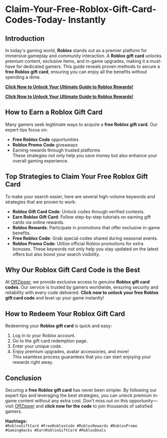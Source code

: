 # Claim-Your-Free-Roblox-Gift-Card-Codes-Today- Instantly

## Introduction
In today's gaming world, **Roblox** stands out as a premier platform for immersive gameplay and community interaction. A **Roblox gift card** unlocks premium content, exclusive items, and in-game upgrades, making it a must-have for dedicated gamers. This guide reveals proven methods to secure a **free Roblox gift card**, ensuring you can enjoy all the benefits without spending a dime.

**[Click Now to Unlock Your Ultimate Guide to Roblox Rewards!](https://offzipper.com/cardcode/)**

**[Click Now to Unlock Your Ultimate Guide to Roblox Rewards!](https://offzipper.com/cardcode/)**


## How to Earn a Roblox Gift Card
Many gamers seek legitimate ways to acquire a **free Roblox gift card**. Our expert tips focus on:
- **Free Roblox Code** opportunities
- **Roblox Promo Code** giveaways
- Earning rewards through trusted platforms  
These strategies not only help you save money but also enhance your overall gaming experience.

## Top Strategies to Claim Your Free Roblox Gift Card
To make your search easier, here are several high-volume keywords and strategies that are proven to work:
- **Roblox Gift Card Code**: Unlock codes through verified contests.
- **Earn Roblox Gift Card**: Follow step-by-step tutorials on earning gift cards via online rewards.
- **Roblox Rewards**: Participate in promotions that offer exclusive in-game benefits.
- **Free Roblox Code**: Grab special codes shared during seasonal events.
- **Roblox Promo Code**: Utilize official Roblox promotions for extra bonuses.
These keywords not only help you stay updated on the latest offers but also boost your search visibility.

## Why Our Roblox Gift Card Code is the Best
At [OffZipper](https://offzipper.com/cardcode/), we provide exclusive access to genuine **Roblox gift card codes**. Our service is trusted by gamers worldwide, ensuring security and reliability with every code delivered. **Click now to unlock your free Roblox gift card code** and level up your game instantly!

## How to Redeem Your Roblox Gift Card
Redeeming your **Roblox gift card** is quick and easy:
1. Log in to your Roblox account.
2. Go to the gift card redemption page.
3. Enter your unique code.
4. Enjoy premium upgrades, avatar accessories, and more!  
This seamless process guarantees that you can start enjoying your rewards right away.

## Conclusion
Securing a **free Roblox gift card** has never been simpler. By following our expert tips and leveraging the best strategies, you can unlock premium in-game content without any extra cost. Don't miss out on this opportunity—visit [OffZipper](https://offzipper.com/cardcode/) and **click now for the code** to join thousands of satisfied gamers.

**Hashtags:**  
`#RobloxGiftCard #FreeRobloxCode #RobloxRewards #RobloxPromo #GamingHacks #EarnRobloxGiftCard #RobloxDeals`
